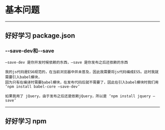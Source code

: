 # 基本问题

***
## 好好学习 package.json
### --save-dev和--save
```
–save-dev 是你开发时候依赖的东西，–save 是你发布之后还依赖的东西

我的js代码是ES6规范的，在当前浏览器中并未普及，因此我需要将js代码编成ES5。这时我就需要引入babel模块，
因为只有在编译时需要babel模块，在发布代码后就不需要了，因此在引入babel模块时我们用 ‘npm install babel-core –save-dev’

如果我用了 jQuery，由于发布之后还是依赖jQuery，所以是 ‘npm install jquery –save’
```

***
## 好好学习 npm
